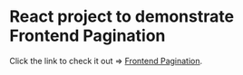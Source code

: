 # React project to demonstrate Frontend Pagination

Click the link to check it out => [Frontend Pagination](http://yash0patni.github.io/frontend_pagination).
